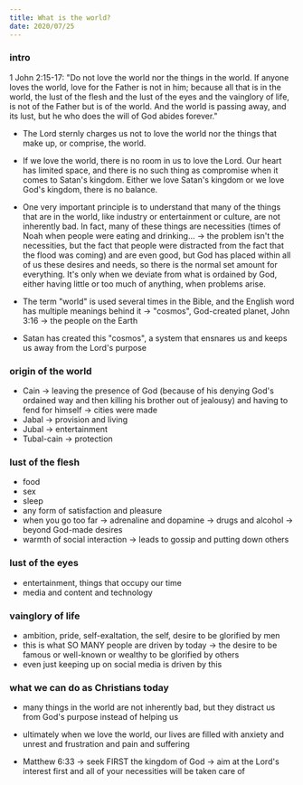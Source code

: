 ```yaml
---
title: What is the world?
date: 2020/07/25
---
```


  ### intro
  
  1 John 2:15-17: "Do not love the world nor the things in the world. If anyone loves the world, love for the Father is not in him; because all that is in the world, the lust of the flesh and the lust of the eyes and the vainglory of life, is not of the Father but is of the world. And the world is passing away, and its lust, but he who does the will of God abides forever."
  
  
  
  - The Lord sternly charges us not to love the world nor the things that make up, or comprise, the world. 
  - If we love the world, there is no room in us to love the Lord. Our heart has limited space, and there is no such thing as compromise when it comes to Satan's kingdom. Either we love Satan's kingdom or we love God's kingdom, there is no balance.
  
  - One very important principle is to understand that many of the things that are in the world, like industry or entertainment or culture, are not inherently bad. In fact, many of these things are necessities (times of Noah when people were eating and drinking... -> the problem isn't the necessities, but the fact that people were distracted from the fact that the flood was coming) and are even good, but God has placed within all of us these desires and needs, so there is the normal set amount for everything. It's only when we deviate from what is ordained by God, either having little or too much of anything, when problems arise.
  
  - The term "world" is used several times in the Bible, and the English word has multiple meanings behind it -> "cosmos", God-created planet, John 3:16 -> the people on the Earth
  
  - Satan has created this "cosmos", a system that ensnares us and keeps us away from the Lord's purpose
  
  ### origin of the world
   - Cain -> leaving the presence of God (because of his denying God's ordained way and then killing his brother out of jealousy) and having to fend for himself -> cities were made
   - Jabal -> provision and living
   - Jubal -> entertainment
   - Tubal-cain -> protection
  
  
  ### lust of the flesh
  
   - food
   - sex
   - sleep
   - any form of satisfaction and pleasure
   - when you go too far -> adrenaline and dopamine -> drugs and alcohol -> beyond God-made desires
   - warmth of social interaction -> leads to gossip and putting down others
  
  ### lust of the eyes
  
   - entertainment, things that occupy our time
   - media and content and technology
  
  
  
  ### vainglory of life
   - ambition, pride, self-exaltation, the self, desire to be glorified by men
   - this is what SO MANY people are driven by today -> the desire to be famous or well-known or wealthy to be glorified by others
   - even just keeping up on social media is driven by this
  
  
  ### what we can do as Christians today
  
   - many things in the world are not inherently bad, but they distract us from God's purpose instead of helping us
   - ultimately when we love the world, our lives are filled with anxiety and unrest and frustration and pain and suffering
  
   - Matthew 6:33 -> seek FIRST the kingdom of God -> aim at the Lord's interest first and all of your necessities will be taken care of
 
  
  
  

